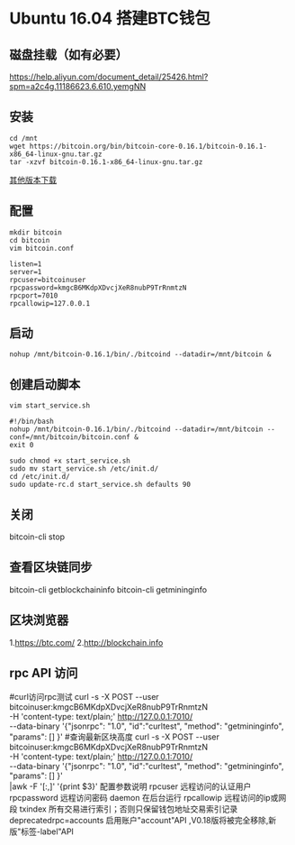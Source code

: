 # Ubuntu 16.04 搭建BTC钱包

## 磁盘挂载（如有必要）

https://help.aliyun.com/document_detail/25426.html?spm=a2c4g.11186623.6.610.yemgNN

## 安装

```
cd /mnt
wget https://bitcoin.org/bin/bitcoin-core-0.16.1/bitcoin-0.16.1-x86_64-linux-gnu.tar.gz
tar -xzvf bitcoin-0.16.1-x86_64-linux-gnu.tar.gz
```

[其他版本下载](https://bitcoin.org/en/download)

## 配置

```
mkdir bitcoin
cd bitcoin
vim bitcoin.conf
```

```
listen=1
server=1
rpcuser=bitcoinuser
rpcpassword=kmgcB6MKdpXDvcjXeR8nubP9TrRnmtzN
rpcport=7010
rpcallowip=127.0.0.1
```

## 启动

```
nohup /mnt/bitcoin-0.16.1/bin/./bitcoind --datadir=/mnt/bitcoin &
```

## 创建启动脚本

```
vim start_service.sh
```

```
#!/bin/bash
nohup /mnt/bitcoin-0.16.1/bin/./bitcoind --datadir=/mnt/bitcoin --conf=/mnt/bitcoin/bitcoin.conf &
exit 0
```

```
sudo chmod +x start_service.sh
sudo mv start_service.sh /etc/init.d/
cd /etc/init.d/
sudo update-rc.d start_service.sh defaults 90
```

## 关闭
bitcoin-cli stop
## 查看区块链同步
bitcoin-cli getblockchaininfo
bitcoin-cli getmininginfo
## 区块浏览器
1.https://btc.com/
2.http://blockchain.info

## rpc API 访问
#curl访问rpc测试
curl -s -X POST --user bitcoinuser:kmgcB6MKdpXDvcjXeR8nubP9TrRnmtzN  \
  -H 'content-type: text/plain;' http://127.0.0.1:7010/ \
  --data-binary '{"jsonrpc": "1.0", "id":"curltest", "method": "getmininginfo", "params": [] }' 
#查询最新区块高度
curl -s -X POST --user bitcoinuser:kmgcB6MKdpXDvcjXeR8nubP9TrRnmtzN  \
  -H 'content-type: text/plain;' http://127.0.0.1:7010/ \
  --data-binary '{"jsonrpc": "1.0", "id":"curltest", "method": "getmininginfo", "params": [] }' \
  |awk -F '[:,]' '{print $3}'
配置参数说明
rpcuser     远程访问的认证用户
rpcpassword 远程访问密码
daemon      在后台运行
rpcallowip  远程访问的ip或网段
txindex     所有交易进行索引；否则只保留钱包地址交易索引记录  
deprecatedrpc=accounts 启用账户"account"API ,V0.18版将被完全移除,新版"标签-label"API

